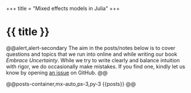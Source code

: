 +++
title = "Mixed effects models in Julia"
+++

# {{ title }}

@@alert,alert-secondary
    The aim in the posts/notes below is to cover questions and topics that we run into online and while writing our book *Embrace Uncertainty*.
    While we try to write clearly and balance intuition with rigor, we do occasionally make mistakes.
    If you find one, kindly let us know by opening [an issue](https://github.com/JuliaMixedModels/JuliaMixedModels.github.io/issues/new/) on GitHub.
@@

@@posts-container,mx-auto,px-3,py-3 {{posts}} @@
